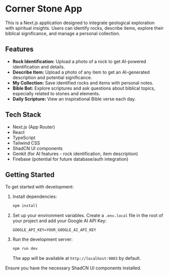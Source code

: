 
# Corner Stone App

This is a Next.js application designed to integrate geological exploration with spiritual insights. Users can identify rocks, describe items, explore their biblical significance, and manage a personal collection.

## Features

-   **Rock Identification:** Upload a photo of a rock to get AI-powered identification and details.
-   **Describe Item:** Upload a photo of any item to get an AI-generated description and potential significance.
-   **My Collection:** Save identified rocks and items with personal notes.
-   **Bible Bot:** Explore scriptures and ask questions about biblical topics, especially related to stones and elements.
-   **Daily Scripture:** View an inspirational Bible verse each day.

## Tech Stack

-   Next.js (App Router)
-   React
-   TypeScript
-   Tailwind CSS
-   ShadCN UI components
-   Genkit (for AI features - rock identification, item description)
-   Firebase (potential for future database/auth integration)

## Getting Started

To get started with development:

1.  Install dependencies:
    ```bash
    npm install
    ```
2.  Set up your environment variables. Create a `.env.local` file in the root of your project and add your Google AI API Key:
    ```env
    GOOGLE_API_KEY=YOUR_GOOGLE_AI_API_KEY
    ```
3.  Run the development server:
    ```bash
    npm run dev
    ```
    The app will be available at `http://localhost:9003` by default.

Ensure you have the necessary ShadCN UI components installed.
```